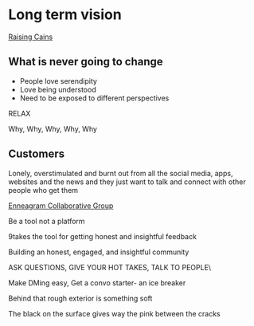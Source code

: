 # Long term vision

<!-- What are your values What do you stand for -->

[Raising Cains](https://youtu.be/uRt8ZlY-7uw?t=987)

## What is never going to change

- People love serendipity
- Love being understood
- Need to be exposed to different perspectives

RELAX

<!-- 5 Whys -->

Why, Why, Why, Why, Why

## Customers

Lonely, overstimulated and burnt out from all the social media, apps, websites and the news and they just want to talk and connect with other people who get them

[Enneagram Collaborative Group](https://docs.google.com/document/d/1Y95I7Egj9E1Yrkue7hOoeVnsSEP6xz1tv-E2fm07EK0/edit#heading=h.oje2ezhji4hk)

<!-- neon colors should always be accents and not the main colors -->

Be a tool not a platform

9takes the tool for getting honest and insightful feedback

Building an honest, engaged, and insightful community

ASK QUESTIONS, GIVE YOUR HOT TAKES, TALK TO PEOPLE\

Make DMing easy, Get a convo starter- an ice breaker

Behind that rough exterior is something soft

The black on the surface gives way the pink between the cracks
